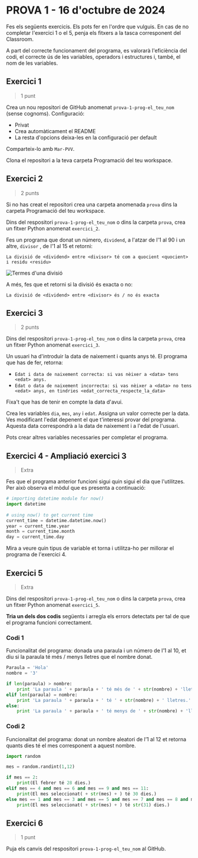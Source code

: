 # PROVA 1 - 16 d'octubre de 2024

Fes els següents exercicis. Els pots fer en l'ordre que vulguis. En cas de no completar l'exercici 1 o el 5, penja els fitxers a la tasca corresponent del Classroom.

A part del correcte funcionament del programa, es valorarà l'eficiència del codi, el correcte ús de les variables, operadors i estructures i, també, el nom de les variables.

## Exercici 1

> 1 punt

Crea un nou repositori de GitHub anomenat `prova-1-prog-el_teu_nom` (sense cognoms). Configuració:

- Privat
- Crea automàticament el README
- La resta d'opcions deixa-les en la configuració per default

Comparteix-lo amb `Mar-PVV`.

Clona el repositori a la teva carpeta Programació del teu workspace.

## Exercici 2

> 2 punts

Si no has creat el repositori crea una carpeta anomenada `prova` dins la carpeta Programació del teu workspace.

Dins del respositori `prova-1-prog-el_teu_nom` o dins la carpeta `prova`, crea un fitxer Python anomenat `exercici_2`.

Fes un programa que donat un número, `dividend`, a l'atzar de l'1 al 90 i un altre, `divisor` , de l'1 al 15 et retorni:

`La divisió de <dividend> entre <divisor> té com a quocient <quocient> i residu <residu>`

![Termes d'una divisió](./images/Termes_divisió.png)

A més, fes que et retorni si la divisió és exacta o no:

`La divisió de <dividend> entre <divisor> és / no és exacta`

## Exercici 3

> 2 punts

Dins del respositori `prova-1-prog-el_teu_nom` o dins la carpeta `prova`, crea un fitxer Python anomenat `exercici_3`.

Un usuari ha d'introduir la data de naixement i quants anys té. El programa que has de fer, retorna:

- `Edat i data de naixement correcta: si vas nèixer a <data> tens <edat> anys.`
- `Edat o data de naixement incorrecta: si vas nèixer a <data> no tens <edat> anys, en tindries <edat_correcta_respecte_la_data>`

Fixa't que has de tenir en compte la data d'avui.

Crea les variables `dia`, `mes`, `any` i `edat`. Assigna un valor correcte per la data. Ves modificant l'edat depenent el que t'interessi provar del programa. Aquesta data correspondrà a la data de naixement i a l'edat de l'usuari.

Pots crear altres variables necessaries per completar el programa.

## Exercici 4 - Ampliació exercici 3

> Extra

Fes que el programa anterior funcioni sigui quin sigui el dia que l'utilitzes. Per això observa el mòdul que es presenta a continuació:

```python
# importing datetime module for now()
import datetime
    
# using now() to get current time
current_time = datetime.datetime.now()
year = current_time.year
month = current_time.month
day = current_time.day
```

Mira a veure quin tipus de variable et torna i utilitza-ho per millorar el programa de l'exercici 4.

## Exercici 5

> Extra

Dins del respositori `prova-1-prog-el_teu_nom` o dins la carpeta `prova`, crea un fitxer Python anomenat `exercici_5`.

**Tria un dels dos codis** següents i arregla els errors detectats per tal de que el programa funcioni correctament.

### Codi 1

Funcionalitat del programa: donada una paraula i un número de l’1 al 10, et diu si la paraula té més / menys lletres que el nombre donat.

```python
Paraula = 'Hola'
nombre = '3'

if len(paraula) > nombre:
    print 'La paraula ' + paraula + ' té més de ' + str(nombre) + 'lletres.'
elif len(paraula) = nombre:
    print 'La paraula ' + paraula + ' té ' + str(nombre) + ' lletres.'
else:
    print 'La paraula ' + paraula + ' té menys de ' + str(nombre) + 'lletres.'
```

### Codi 2

Funcionalitat del programa: donat un nombre aleatori de l’1 al 12 et retorna quants dies té el mes corresponent a aquest nombre.

```python
import random

mes = random.randint(1,12)

if mes == 2:
    print(El febrer té 28 dies.)
elif mes == 4 and mes == 6 and mes == 9 and mes == 11:
    print(El mes seleccionat( + str(mes) + ) té 30 dies.)
else mes == 1 and mes == 3 and mes == 5 and mes == 7 and mes == 8 and mes == 10 and mes == 12:
    print(El mes seleccionat( + str(mes) + ) té str(31) dies.)
```

## Exercici 6

> 1 punt

Puja els canvis del respositori `prova-1-prog-el_teu_nom` al GitHub.
